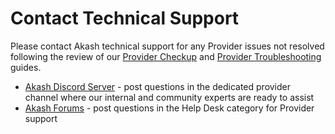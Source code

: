 # Contact Technical Support

Please contact Akash technical support for any Provider issues not resolved following the review of our [Provider Checkup](../../../../providers/build-a-cloud-provider/akash-provider-checkup/) and [Provider Troubleshooting](../../../../providers/akash-provider-troubleshooting/) guides.

* [Akash Discord Server](https://discord.com/invite/akash) - post questions in the dedicated provider channel where our internal and community experts are ready to assist
* [Akash Forums](https://forum.akash.network/) - post questions in the Help Desk category for Provider support&#x20;

